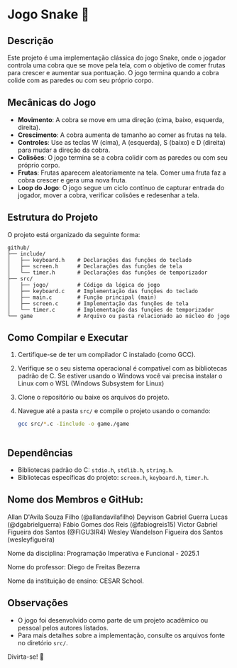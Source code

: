 # Jogo Snake 🐍

## Descrição

Este projeto é uma implementação clássica do jogo Snake, onde o jogador controla uma cobra que se move pela tela, com o objetivo de comer frutas para crescer e aumentar sua pontuação. O jogo termina quando a cobra colide com as paredes ou com seu próprio corpo.

## Mecânicas do Jogo

- **Movimento**: A cobra se move em uma direção (cima, baixo, esquerda, direita).
- **Crescimento**: A cobra aumenta de tamanho ao comer as frutas na tela.
- **Controles**: Use as teclas W (cima), A (esquerda), S (baixo) e D (direita) para mudar a direção da cobra.
- **Colisões**: O jogo termina se a cobra colidir com as paredes ou com seu próprio corpo.
- **Frutas**: Frutas aparecem aleatoriamente na tela. Comer uma fruta faz a cobra crescer e gera uma nova fruta.
- **Loop do Jogo**: O jogo segue um ciclo contínuo de capturar entrada do jogador, mover a cobra, verificar colisões e redesenhar a tela.

## Estrutura do Projeto

O projeto está organizado da seguinte forma:

```
github/
├── include/
│   ├── keyboard.h    # Declarações das funções do teclado
│   ├── screen.h      # Declarações das funções de tela
│   └── timer.h       # Declarações das funções de temporizador
├── src/
│   ├── jogo/         # Código da lógica do jogo
│   ├── keyboard.c    # Implementação das funções do teclado
│   ├── main.c        # Função principal (main)
│   ├── screen.c      # Implementação das funções de tela
│   └── timer.c       # Implementação das funções de temporizador
└── game              # Arquivo ou pasta relacionado ao núcleo do jogo

```

## Como Compilar e Executar

1. Certifique-se de ter um compilador C instalado (como GCC).
2. Verifique se o seu sistema operacional é compatível com as bibliotecas padrão de C. Se estiver usando o Windows você vai precisa instalar o Linux com o WSL (Windows Subsystem for Linux)
3. Clone o repositório ou baixe os arquivos do projeto.
4. Navegue até a pasta `src/` e compile o projeto usando o comando:
    
    ```bash
    gcc src/*.c -Iinclude -o game./game
        
    ```
## Dependências

- Bibliotecas padrão do C: `stdio.h`, `stdlib.h`, `string.h`.
- Bibliotecas específicas do projeto: `screen.h`, `keyboard.h`, `timer.h`.

## Nome dos Membros e GitHub: 

Allan D'Avila Souza Filho (@allandavilafilho)
Deyvison Gabriel Guerra Lucas (@dgabrielguerra)
Fábio Gomes dos Reis (@fabiogreis15)
Victor Gabriel Figueira dos Santos (@FIGU3IR4)
Wesley Wandelson Figueira dos Santos (wesleyfigueira)

Nome da disciplina: Programação Imperativa e Funcional - 2025.1

Nome do professor: Diego de Freitas Bezerra

Nome da instituição de ensino: CESAR School.

## Observações

- O jogo foi desenvolvido como parte de um projeto acadêmico ou pessoal pelos autores listados.
- Para mais detalhes sobre a implementação, consulte os arquivos fonte no diretório `src/`.

Divirta-se! 🐍
